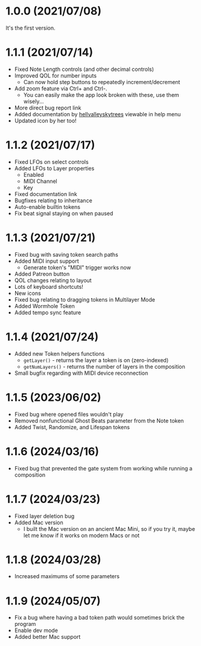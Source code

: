 # 1.0.0 (2021/07/08)

It's the first version.

# 1.1.1 (2021/07/14)

* Fixed Note Length controls (and other decimal controls)
* Improved QOL for number inputs
    * Can now hold step buttons to repeatedly increment/decrement
* Add zoom feature via Ctrl+ and Ctrl-.
    * You can easily make the app look broken with these, use them wisely...
* More direct bug report link
* Added documentation by [hellvalleyskytrees](https://twitter.com/hvst_music) viewable in help menu
* Updated icon by her too!

# 1.1.2 (2021/07/17)

* Fixed LFOs on select controls
* Added LFOs to Layer properties
    * Enabled
    * MIDI Channel
    * Key
* Fixed documentation link
* Bugfixes relating to inheritance
* Auto-enable builtin tokens
* Fix beat signal staying on when paused

# 1.1.3 (2021/07/21)

* Fixed bug with saving token search paths
* Added MIDI input support
    * Generate token's "MIDI" trigger works now
* Added Patreon button
* QOL changes relating to layout
* Lots of keyboard shortcuts!
* New icons
* Fixed bug relating to dragging tokens in Multilayer Mode
* Added Wormhole Token
* Added tempo sync feature

# 1.1.4 (2021/07/24)

* Added new Token helpers functions
    * `getLayer()` - returns the layer a token is on (zero-indexed)
    * `getNumLayers()` - returns the number of layers in the composition
* Small bugfix regarding with MIDI device reconnection

# 1.1.5 (2023/06/02)

* Fixed bug where opened files wouldn't play
* Removed nonfunctional Ghost Beats parameter from the Note token
* Added Twist, Randomize, and Lifespan tokens

# 1.1.6 (2024/03/16)

* Fixed bug that prevented the gate system from working while running a composition

# 1.1.7 (2024/03/23)

* Fixed layer deletion bug
* Added Mac version
    * I built the Mac version on an ancient Mac Mini, so if you try it, maybe let me know if it works on modern Macs or not

# 1.1.8 (2024/03/28)

* Increased maximums of some parameters

# 1.1.9 (2024/05/07)

* Fix a bug where having a bad token path would sometimes brick the program
* Enable dev mode
* Added better Mac support